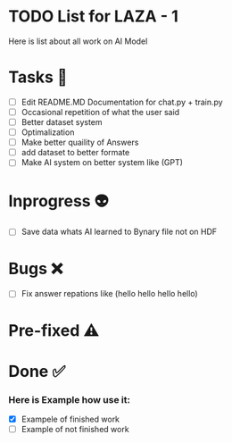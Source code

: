 # TODO List for LAZA - 1
Here is list about all work on AI Model

# Tasks 👋

- [ ]  Edit README.MD Documentation for chat.py + train.py
- [ ]  Occasional repetition of what the user said
- [ ]  Better dataset system
- [ ]  Optimalization
- [ ]  Make better quaility of Answers
- [ ]  add dataset to better formate
- [ ]  Make AI system on better system like (GPT)

# Inprogress 👽

- [ ]  Save data whats AI learned to Bynary file not on HDF

# Bugs ❌

- [ ]  Fix answer repations like (hello hello hello hello)

# Pre-fixed ⚠️

# Done ✅


### Here is Example how use it:
- [X]  Exampele of finished work
- [ ]  Example of not finished work